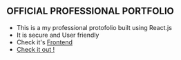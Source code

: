 ## OFFICIAL PROFESSIONAL PORTFOLIO

- This is a my professional protofolio built using React.js
- It is secure and User friendly
- Check it's <a href="https://github.com/pacifiquem/protofolio">Frontend</a>
- <a href="https://pacifiquem.verlcel.app">Check it out !<a/>